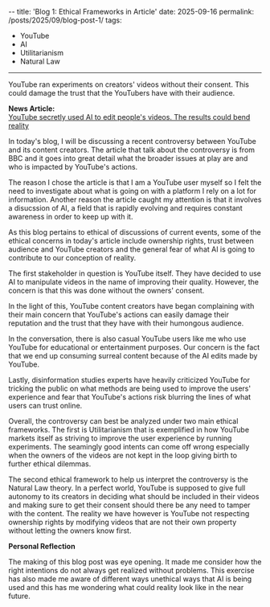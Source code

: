 --
title: 'Blog 1: Ethical Frameworks in Article'
date: 2025-09-16
permalink: /posts/2025/09/blog-post-1/
tags:
  - YouTube
  - AI
  - Utilitarianism
  - Natural Law
---

YouTube ran experiments on creators' videos without their consent. This could damage the trust that the YouTubers have with their audience.

**News Article:**  
[YouTube secretly used AI to edit people's videos. The results could bend reality](https://www.bbc.com/future/article/20250822-youtube-is-using-ai-to-edit-videos-without-permission)

In today's blog, I will be discussing a recent controversy between YouTube and its content creators. The article that talk about the controversy is from BBC and it goes into great detail what the broader issues at play are and who is impacted by YouTube's actions.

The reason I chose the article is that I am a YouTube user myself so I felt the need to investigate about what is going on with a platform I rely on a lot for information. Another reason the article caught my attention is that it involves a disucssion of AI, a field that is rapidly evolving and requires constant awareness in order to keep up with it.

As this blog pertains to ethical of discussions of current events, some of the ethical concerns in today's article include ownership rights, trust between audience and YouTube creators and the general fear of what AI is going to contribute to our conception of reality.

The first stakeholder in question is YouTube itself. They have decided to use AI to manipulate videos in the name of improving their quality. However, the concern is that this was done without the owners' consent.

In the light of this, YouTube content creators have began complaining with their main concern that YouTube's actions can easily damage their reputation and the trust that they have with their humongous audience.

In the conversation, there is also casual YouTube users like me who use YouTube for educational or entertainment purposes. Our concern is the fact that we end up consuming surreal content because of the AI edits made by YouTube.

Lastly, disinformation studies experts have heavily criticized YouTube for tricking the public on what methods are being used to improve the users' experience and fear that YouTube's actions risk blurring the lines of what users can trust online.

Overall, the controversy can best be analyzed under two main ethical frameworks. The first is Utilitarianism that is exemplified in how YouTube markets itself as striving to improve the user experience by running experiments. The seamingly good intents can come off wrong especially when the owners of the videos are not kept in the loop giving birth to further ethical dilemmas.

The second ethical framework to help us interpret the controversy is the Natural Law theory. In a perfect world, YouTube is supposed to give full autonomy to its creators in deciding what should be included in their videos and making sure to get their consent should there be any need to tamper with the content. The reality we have however is YouTube not respecting ownership rights by modifying videos that are not their own property without letting the owners know first.

**Personal Reflection**

The making of this blog post was eye opening. It made me consider how the right intentions do not always get realized without problems. This exercise has also made me aware of different ways unethical ways that AI is being used and this has me wondering what could reality look like in the near future.
